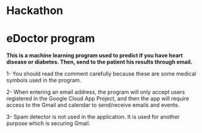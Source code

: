 # Hackathon
# eDoctor program



**This is a machine learning program used to predict if you have heart disease or diabetes. Then, send to the patient his results through email.**

1- You should read the comment carefully because these are some medical symbols used in the program.
 
2-  When entering an email address, the program will only accept users registered in the Google Cloud App Project, and then the app will require access to the Gmail and calendar to send/receive emails and events.

3- Spam detector is not used in the application. It is used for another purpose which is securing Gmail.
